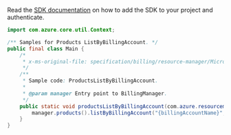 Read the [SDK documentation](https://github.com/Azure/azure-sdk-for-java/blob/azure-resourcemanager-billing_1.0.0-beta.2/sdk/billing/azure-resourcemanager-billing/README.md) on how to add the SDK to your project and authenticate.

```java
import com.azure.core.util.Context;

/** Samples for Products ListByBillingAccount. */
public final class Main {
    /*
     * x-ms-original-file: specification/billing/resource-manager/Microsoft.Billing/stable/2020-05-01/examples/ProductsListByBillingAccount.json
     */
    /**
     * Sample code: ProductsListByBillingAccount.
     *
     * @param manager Entry point to BillingManager.
     */
    public static void productsListByBillingAccount(com.azure.resourcemanager.billing.BillingManager manager) {
        manager.products().listByBillingAccount("{billingAccountName}", null, Context.NONE);
    }
}
```
